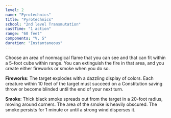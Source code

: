 ```yaml
---
level: 2
name: "Pyrotechnics"
title: "Pyrotechnics"
school: "2nd level Transmutation"
castTime: "1 action"
range: "60 feet"
components: "V, S"
duration: "Instantaneous"
---
```


Choose an area of nonmagical flame that you can see and that can fit within a 5-foot cube within range. You can extinguish the fire in that area, and you create either fireworks or smoke when you do so.

**Fireworks**: The target explodes with a dazzling display of colors. Each creature within 10 feet of the target must succeed on a Constitution saving throw or become blinded until the end of your next turn.

**Smoke**: Thick black smoke spreads out from the target in a 20-foot radius, moving around corners. The area of the smoke is heavily obscured. The smoke persists for 1 minute or until a strong wind disperses it.
